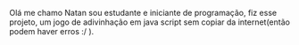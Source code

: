 Olá me chamo Natan sou estudante e iniciante de programação, fiz esse projeto, um jogo de adivinhação em java script sem copiar da internet(então podem haver erros :/ ).
